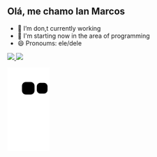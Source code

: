 ## Olá, me chamo Ian Marcos


- 🔭 I’m don,t currently working
- 🌱 I'm starting now in the area of programming 
- 😄 Pronoums: ele/dele
<div>
<a href="https://github.com/IanMRS">
<img height="180em" src="https://github-readme-stats.vercel.app/api/top-langs/?username=IanMRS&layout=compact&langs_count=7&theme=dracula"/>
<img height="180em" src="https://github-readme-stats.vercel.app/api?username=IanMRS&show_icons=true&theme=dracula&include_all_commits=true&count_private=true"/>
</div>

![Snake animation](https://github.com/IanMRS/IanMRS/blob/output/github-contribution-grid-snake.svg)
